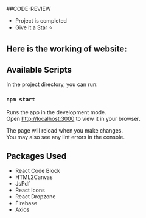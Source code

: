 ##CODE-REVIEW

- Project is completed
- Give it a Star ⭐

## Here is the working of website:

## Available Scripts

In the project directory, you can run:

### `npm start`

Runs the app in the development mode.\
Open [http://localhost:3000](http://localhost:3000) to view it in your browser.

The page will reload when you make changes.\
You may also see any lint errors in the console.

## Packages Used

- React Code Block
- HTML2Canvas
- JsPdf
- React Icons
- React Dropzone
- Firebase
- Axios
